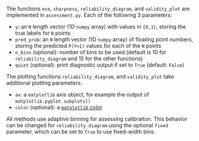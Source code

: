 The functions `ece`, `sharpness`, `reliability_diagram`, and `validity_plot` are implemented in `assessment.py`. Each of the following 3 parameters:
- `y`: an `N` length vector (1D `numpy` array) with values in `{0,1}`, storing the true labels for `N` points
- `pred_prob`: an `N` length vector (1D `numpy` array) of floating point numbers, storing the predicted `P(Y=1)` values for each of the `N` points
- `n_bins` (optional): number of bins to be used (default is 10 for `reliability_diagram` and 15 for the other functions)
- `quiet` (optional): print diagnostic output if set to `True` (default: `False`)

The plotting functions `reliability_diagram`, and `validity_plot` take additional plotting parameters: 
- `ax`: a `matplotlib` axis object, for example the output of `matplotlib.pyplot.subplots()`
- `color` (optional): a [`matplotlib` color](https://matplotlib.org/3.1.1/tutorials/colors/colors.html)

All methods use adaptive binning for assessing calibraiton. This behavior can be changed for `reliability_diagram` using the optional `fixed` parameter, which can be set to `True` to use fixed-width bins.
